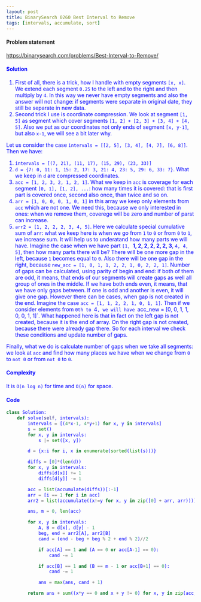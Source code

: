 ```yaml
---
layout: post
title: BinarySearch 0260 Best Interval to Remove
tags: [intervals, accumulate, sort]
---
```


#### Problem statement

<a href="https://binarysearch.com/problems/Best-Interval-to-Remove/"> <font color = blue>https://binarysearch.com/problems/Best-Interval-to-Remove/

#### Solution
1. First of all, there is a trick, how I handle with empty segments `[x, x]`. We extend each segment `0.25` to the left and to the right and then multiply by `4`. In this way we never have empty segments and also the answer will not change: if segments were separate in original date, they still be separate in new data.
2. Second trick I use is coordinate compression. We look at segment `[1, 5]` as segment which cover segments `[1, 2] + [2, 3] + [3, 4] + [4, 5]`. Also we put as our coordinates not only ends of segment `[x, y-1]`, but also `x-1`, we will see a bit later why.

Let us consider the case `intervals = [[2, 5], [3, 4], [4, 7], [6, 8]]`. Then we have:

1. `intervals = [(7, 21), (11, 17), (15, 29), (23, 33)]`
2. `d = {7: 0, 11: 1, 15: 2, 17: 3, 21: 4, 23: 5, 29: 6, 33: 7}`. What we keep in `d` are compressed coordinates.
3. `acc = [1, 2, 3, 2, 1, 2, 1]`. What we keep in `acc` is coverage for each segment `[0, 1], [1, 2], ...`: how many times it is covered: that is first part is covered once, second also once, than twice and so on.
4. `arr = [1, 0, 0, 0, 1, 0, 1]` in this array we keep only elements from `acc` which are not one. We need this, because we only interested in ones: when we remove them, coverege will be zero and number of parst can increase.
5. `arr2 = [1, 2, 2, 2, 3, 4, 5]`. Here we calculate special cumulative sum of `arr`: what we keep here is when we go from `1` to `0` or from `0` to `1`, we increase sum. It will help us to underatand how many parts we will have. Imagine the case when we have part `[1, `**1, 2, 2, 2, 2, 2, 3**, `4, 4, 5]`, then how many parts there will be? There will be one more gap in the left, because `1` becomes equal to `0`. Also there will be one gap in the right, because `new_acc = [1, 0, 1, 1, 2, 2, 1, 0, 2, 2, 1]`. Number of gaps can be calculated, using parity of begin and end: if both of them are odd, it means, that ends of our segments will create gaps as well all group of ones in the middle. If we have both ends even, it means, that we have only gaps between. If one is odd and another is even, it will give one gap. However there can be cases, when gap is not created in the end. Imagine the case `acc = [1, 1, 2, 2, 1, 0, 1, 1]`. Then if we consider elements from `0th to `4`, we will have `acc_new = [0, 0, 1, 1, 0, 0, 1, 1]`. What happened here is that in fact on the left gap is not created, because it is the end of array. On the right gap is not created, because there were already gap there. So for each interval we check these conditions and update number of gaps.

Finally, what we do is calculate number of gaps when we take all segments: we look at `acc` and find how many places we have when we change from `0` to `not 0` or from `not 0` to `0`.

#### Complexity
It is `O(n log n)` for time and `O(n)` for space.

#### Code
```python
class Solution:
    def solve(self, intervals):
        intervals = [(4*x-1, 4*y+1) for x, y in intervals]
        s = set()
        for x, y in intervals:
            s |= set([x, y])

        d = {x:i for i, x in enumerate(sorted(list(s)))}

        diffs = [0]*(len(d))
        for x, y in intervals:
            diffs[d[x]] += 1
            diffs[d[y]] -= 1

        acc = list(accumulate(diffs))[:-1]
        arr = [i == 1 for i in acc]
        arr2 = list(accumulate((x!=y for x, y in zip([0] + arr, arr))))

        ans, m = 0, len(acc)

        for x, y in intervals:
            A, B = d[x], d[y] - 1
            beg, end = arr2[A], arr2[B]
            cand = (end - beg + beg % 2 + end % 2)//2

            if acc[A] == 1 and (A == 0 or acc[A-1] == 0):
                cand -= 1

            if acc[B] == 1 and (B == m - 1 or acc[B+1] == 0):
                cand -= 1

            ans = max(ans, cand + 1)

        return ans + sum((x*y == 0 and x + y != 0) for x, y in zip(acc, acc[1:]))//2
```